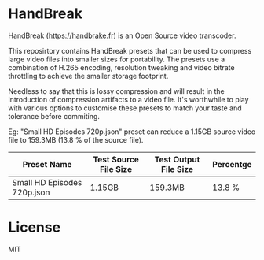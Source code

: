 # HandBreak

HandBreak (https://handbrake.fr) is an Open Source video transcoder. 

This reposirtory contains HandBreak presets that can be used to compress large video files into smaller sizes for portability. The presets use a combination of H.265 encoding, resolution tweaking and video bitrate throttling to achieve the smaller storage footprint. 

Needless to say that this is lossy compression and will result in the introduction of compression artifacts to a video file. It's worthwhile to play  with various options to customise these presets to match your taste and tolerance before commiting.  

Eg: "Small HD Episodes 720p.json" preset can reduce a 1.15GB source video file to 159.3MB (13.8 % of the source file). 

Preset Name | Test Source File Size | Test Output File Size | Percentge
---|---|---|---
Small HD Episodes 720p.json | 1.15GB | 159.3MB | 13.8 %


# License
MIT
